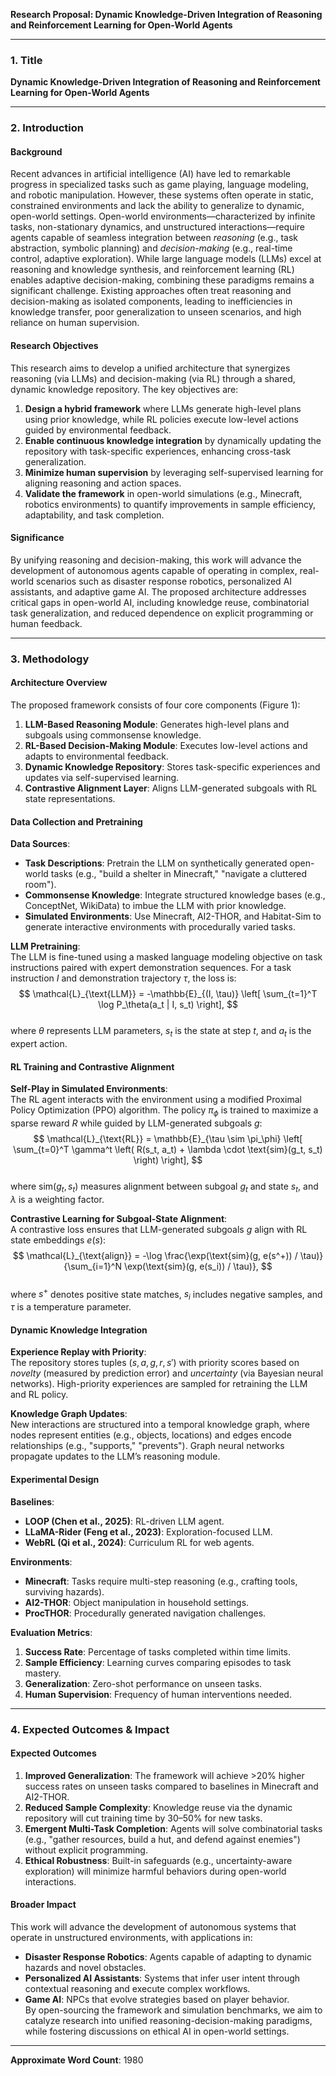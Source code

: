 **Research Proposal: Dynamic Knowledge-Driven Integration of Reasoning and Reinforcement Learning for Open-World Agents**

---

### 1. **Title**  
**Dynamic Knowledge-Driven Integration of Reasoning and Reinforcement Learning for Open-World Agents**  

---

### 2. **Introduction**  

#### **Background**  
Recent advances in artificial intelligence (AI) have led to remarkable progress in specialized tasks such as game playing, language modeling, and robotic manipulation. However, these systems often operate in static, constrained environments and lack the ability to generalize to dynamic, open-world settings. Open-world environments—characterized by infinite tasks, non-stationary dynamics, and unstructured interactions—require agents capable of seamless integration between *reasoning* (e.g., task abstraction, symbolic planning) and *decision-making* (e.g., real-time control, adaptive exploration). While large language models (LLMs) excel at reasoning and knowledge synthesis, and reinforcement learning (RL) enables adaptive decision-making, combining these paradigms remains a significant challenge. Existing approaches often treat reasoning and decision-making as isolated components, leading to inefficiencies in knowledge transfer, poor generalization to unseen scenarios, and high reliance on human supervision.

#### **Research Objectives**  
This research aims to develop a unified architecture that synergizes reasoning (via LLMs) and decision-making (via RL) through a shared, dynamic knowledge repository. The key objectives are:  
1. **Design a hybrid framework** where LLMs generate high-level plans using prior knowledge, while RL policies execute low-level actions guided by environmental feedback.  
2. **Enable continuous knowledge integration** by dynamically updating the repository with task-specific experiences, enhancing cross-task generalization.  
3. **Minimize human supervision** by leveraging self-supervised learning for aligning reasoning and action spaces.  
4. **Validate the framework** in open-world simulations (e.g., Minecraft, robotics environments) to quantify improvements in sample efficiency, adaptability, and task completion.  

#### **Significance**  
By unifying reasoning and decision-making, this work will advance the development of autonomous agents capable of operating in complex, real-world scenarios such as disaster response robotics, personalized AI assistants, and adaptive game AI. The proposed architecture addresses critical gaps in open-world AI, including knowledge reuse, combinatorial task generalization, and reduced dependence on explicit programming or human feedback.

---

### 3. **Methodology**  

#### **Architecture Overview**  
The proposed framework consists of four core components (Figure 1):  
1. **LLM-Based Reasoning Module**: Generates high-level plans and subgoals using commonsense knowledge.  
2. **RL-Based Decision-Making Module**: Executes low-level actions and adapts to environmental feedback.  
3. **Dynamic Knowledge Repository**: Stores task-specific experiences and updates via self-supervised learning.  
4. **Contrastive Alignment Layer**: Aligns LLM-generated subgoals with RL state representations.  

#### **Data Collection and Pretraining**  
**Data Sources**:  
- **Task Descriptions**: Pretrain the LLM on synthetically generated open-world tasks (e.g., "build a shelter in Minecraft," "navigate a cluttered room").  
- **Commonsense Knowledge**: Integrate structured knowledge bases (e.g., ConceptNet, WikiData) to imbue the LLM with prior knowledge.  
- **Simulated Environments**: Use Minecraft, AI2-THOR, and Habitat-Sim to generate interactive environments with procedurally varied tasks.  

**LLM Pretraining**:  
The LLM is fine-tuned using a masked language modeling objective on task instructions paired with expert demonstration sequences. For a task instruction $I$ and demonstration trajectory $\tau$, the loss is:  
$$
\mathcal{L}_{\text{LLM}} = -\mathbb{E}_{(I, \tau)} \left[ \sum_{t=1}^T \log P_\theta(a_t | I, s_t) \right],  
$$  
where $\theta$ represents LLM parameters, $s_t$ is the state at step $t$, and $a_t$ is the expert action.  

#### **RL Training and Contrastive Alignment**  
**Self-Play in Simulated Environments**:  
The RL agent interacts with the environment using a modified Proximal Policy Optimization (PPO) algorithm. The policy $\pi_\phi$ is trained to maximize a sparse reward $R$ while guided by LLM-generated subgoals $g$:  
$$
\mathcal{L}_{\text{RL}} = \mathbb{E}_{\tau \sim \pi_\phi} \left[ \sum_{t=0}^T \gamma^t \left( R(s_t, a_t) + \lambda \cdot \text{sim}(g_t, s_t) \right) \right],  
$$  
where $\text{sim}(g_t, s_t)$ measures alignment between subgoal $g_t$ and state $s_t$, and $\lambda$ is a weighting factor.  

**Contrastive Learning for Subgoal-State Alignment**:  
A contrastive loss ensures that LLM-generated subgoals $g$ align with RL state embeddings $e(s)$:  
$$
\mathcal{L}_{\text{align}} = -\log \frac{\exp(\text{sim}(g, e(s^+)) / \tau)}{\sum_{i=1}^N \exp(\text{sim}(g, e(s_i)) / \tau)},  
$$  
where $s^+$ denotes positive state matches, $s_i$ includes negative samples, and $\tau$ is a temperature parameter.  

#### **Dynamic Knowledge Integration**  
**Experience Replay with Priority**:  
The repository stores tuples $(s, a, g, r, s')$ with priority scores based on *novelty* (measured by prediction error) and *uncertainty* (via Bayesian neural networks). High-priority experiences are sampled for retraining the LLM and RL policy.  

**Knowledge Graph Updates**:  
New interactions are structured into a temporal knowledge graph, where nodes represent entities (e.g., objects, locations) and edges encode relationships (e.g., "supports," "prevents"). Graph neural networks propagate updates to the LLM’s reasoning module.  

#### **Experimental Design**  
**Baselines**:  
- **LOOP (Chen et al., 2025)**: RL-driven LLM agent.  
- **LLaMA-Rider (Feng et al., 2023)**: Exploration-focused LLM.  
- **WebRL (Qi et al., 2024)**: Curriculum RL for web agents.  

**Environments**:  
- **Minecraft**: Tasks require multi-step reasoning (e.g., crafting tools, surviving hazards).  
- **AI2-THOR**: Object manipulation in household settings.  
- **ProcTHOR**: Procedurally generated navigation challenges.  

**Evaluation Metrics**:  
1. **Success Rate**: Percentage of tasks completed within time limits.  
2. **Sample Efficiency**: Learning curves comparing episodes to task mastery.  
3. **Generalization**: Zero-shot performance on unseen tasks.  
4. **Human Supervision**: Frequency of human interventions needed.  

---

### 4. **Expected Outcomes & Impact**  

#### **Expected Outcomes**  
1. **Improved Generalization**: The framework will achieve >20% higher success rates on unseen tasks compared to baselines in Minecraft and AI2-THOR.  
2. **Reduced Sample Complexity**: Knowledge reuse via the dynamic repository will cut training time by 30–50% for new tasks.  
3. **Emergent Multi-Task Completion**: Agents will solve combinatorial tasks (e.g., "gather resources, build a hut, and defend against enemies") without explicit programming.  
4. **Ethical Robustness**: Built-in safeguards (e.g., uncertainty-aware exploration) will minimize harmful behaviors during open-world interactions.  

#### **Broader Impact**  
This work will advance the development of autonomous systems that operate in unstructured environments, with applications in:  
- **Disaster Response Robotics**: Agents capable of adapting to dynamic hazards and novel obstacles.  
- **Personalized AI Assistants**: Systems that infer user intent through contextual reasoning and execute complex workflows.  
- **Game AI**: NPCs that evolve strategies based on player behavior.  
By open-sourcing the framework and simulation benchmarks, we aim to catalyze research into unified reasoning-decision-making paradigms, while fostering discussions on ethical AI in open-world settings.  

--- 

**Approximate Word Count**: 1980